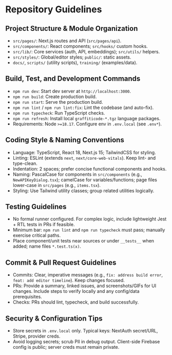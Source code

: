 # Repository Guidelines

## Project Structure & Module Organization
- `src/pages/`: Next.js routes and API (`src/pages/api`).
- `src/components/`: React components; `src/hooks/` custom hooks.
- `src/lib/`: Core services (auth, API, embeddings); `src/utils/` helpers.
- `src/styles/`: Global/editor styles; `public/`: static assets.
- `docs/`, `scripts/` (utility scripts), `training/` (examples/data).

## Build, Test, and Development Commands
- `npm run dev`: Start dev server at `http://localhost:3000`.
- `npm run build`: Create production build.
- `npm run start`: Serve the production build.
- `npm run lint` / `npm run lint:fix`: Lint the codebase (and auto-fix).
- `npm run typecheck`: Run TypeScript checks.
- `npm run refresh`: Install local `graffiticode-*.tgz` language packages.
- Requirements: Node `>=18.17`. Configure env in `.env.local` (see `.env*`).

## Coding Style & Naming Conventions
- Language: TypeScript, React 18, Next.js 15; TailwindCSS for styling.
- Linting: ESLint (extends `next`, `next/core-web-vitals`). Keep lint- and type-clean.
- Indentation: 2 spaces; prefer concise functional components and hooks.
- Naming: PascalCase for components in `src/components` (e.g., `NewAPIKeyDialog.tsx`);
  camelCase for variables/functions; page files lower-case in `src/pages` (e.g., `items.tsx`).
- Styling: Use Tailwind utility classes; group related utilities logically.

## Testing Guidelines
- No formal runner configured. For complex logic, include lightweight Jest + RTL tests in PRs if feasible.
- Minimum bar: `npm run lint` and `npm run typecheck` must pass; manually exercise critical paths.
- Place component/unit tests near sources or under `__tests__` when added; name files `*.test.ts(x)`.

## Commit & Pull Request Guidelines
- Commits: Clear, imperative messages (e.g., `fix: address build error`, `feat: add editor timeline`). Keep changes focused.
- PRs: Provide a summary, linked issues, and screenshots/GIFs for UI changes. Include steps to verify locally and any config/data prerequisites.
- Checks: PRs should lint, typecheck, and build successfully.

## Security & Configuration Tips
- Store secrets in `.env.local` only. Typical keys: NextAuth secret/URL, Stripe, provider creds.
- Avoid logging secrets; scrub PII in debug output. Client-side Firebase config is public; server creds must remain private.
